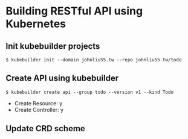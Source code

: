 # Building RESTful API using Kubernetes

## Init kubebuilder projects
```
$ kubebuilder init --domain johnliu55.tw --repo johnliu55.tw/todo
```

## Create API using kubebuilder
```
$ kubebuilder create api --group todo --version v1 --kind Todo
```

- Create Resource: y
- Create Controller: y

## Update CRD scheme
